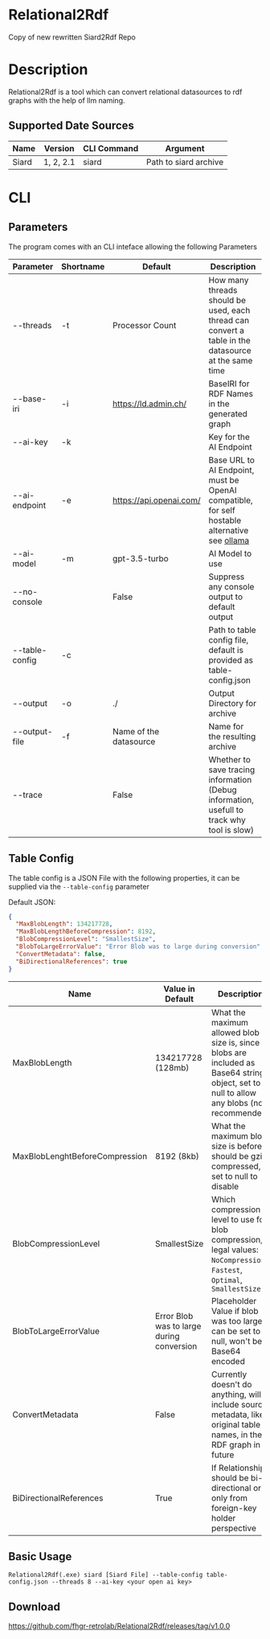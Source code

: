 # Relational2Rdf
Copy of new rewritten Siard2Rdf Repo

# Description
Relational2Rdf is a tool which can convert relational datasources to rdf graphs with the help of llm naming.

## Supported Date Sources
| Name  | Version   | CLI Command | Argument              |
|-------|-----------|-------------|-----------------------|
| Siard | 1, 2, 2.1 | siard       | Path to siard archive |

# CLI

## Parameters
The program comes with an CLI inteface allowing the following Parameters


| Parameter      | Shortname | Default                 | Description                                                                                                        |
|----------------|-----------|-------------------------|--------------------------------------------------------------------------------------------------------------------|
| --threads      | -t        | Processor Count         | How many threads should be used, each thread can convert a table in the datasource at the same time                |
| --base-iri     | -i        | https://ld.admin.ch/    | BaseIRI for RDF Names in the generated graph                                                                       |
| --ai-key       | -k        |                         | Key for the AI Endpoint                                                                                            |
| --ai-endpoint  | -e        | https://api.openai.com/ | Base URL to AI Endpoint, must be OpenAI compatible, for self hostable alternative see [ollama](https://github.com/ollama/ollama) |
| --ai-model     | -m        | gpt-3.5-turbo           | AI Model to use                                                                                                    |
| --no-console   |           | False                   | Suppress any console output to default output                                                                      |
| --table-config | -c        |                         | Path to table config file, default is provided as table-config.json                                                |
| --output       | -o        | ./                      | Output Directory for archive                                                                                       |
| --output-file  | -f        | Name of the datasource  | Name for the resulting archive                                                                                     |
| --trace        |           | False                   | Whether to save tracing information (Debug information, usefull to track why tool is slow)                         |

## Table Config

The table config is a JSON File with the following properties, it can be supplied via the `--table-config` parameter

Default JSON:
```json
{
  "MaxBlobLength": 134217728,
  "MaxBlobLengthBeforeCompression": 8192,
  "BlobCompressionLevel": "SmallestSize",
  "BlobToLargeErrorValue": "Error Blob was to large during conversion",
  "ConvertMetadata": false,
  "BiDirectionalReferences": true
}
```

| Name                           | Value in Default                          | Description                                                                                                                               |
|--------------------------------|-------------------------------------------|-------------------------------------------------------------------------------------------------------------------------------------------|
| MaxBlobLength                  | 134217728 (128mb)                         | What the maximum allowed blob size is, since blobs are included as Base64 string object, set to null to allow any blobs (not recommended) |
| MaxBlobLenghtBeforeCompression | 8192 (8kb)                                | What the maximum blob size is before it should be gzip compressed, set to null to disable                                                 |
| BlobCompressionLevel           | SmallestSize                              | Which compression level to use for blob compression, legal values: `NoCompression`, `Fastest`, `Optimal`, `SmallestSize`                  |
| BlobToLargeErrorValue          | Error Blob was to large during conversion | Placeholder Value if blob was too large, can be set to null, won't be Base64 encoded                                                      |
| ConvertMetadata                | False                                     | Currently doesn't do anything, will include source metadata, like original table names, in the RDF graph in future                        |
| BiDirectionalReferences        | True                                      | If Relationships should be bi-directional or only from foreign-key holder perspective                                                     |

## Basic Usage
`Relational2Rdf(.exe) siard [Siard File] --table-config table-config.json --threads 8 --ai-key <your open ai key>`

## Download
https://github.com/fhgr-retrolab/Relational2Rdf/releases/tag/v1.0.0
